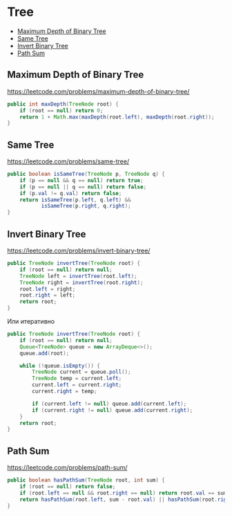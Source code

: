 # Tree

+ [Maximum Depth of Binary Tree](#maximum-depth-of-binary-tree)
+ [Same Tree](#same-tree)
+ [Invert Binary Tree](#invert-binary-tree)
+ [Path Sum](#path-sum)

## Maximum Depth of Binary Tree

https://leetcode.com/problems/maximum-depth-of-binary-tree/

```java
public int maxDepth(TreeNode root) {
    if (root == null) return 0;
    return 1 + Math.max(maxDepth(root.left), maxDepth(root.right));
}
```

## Same Tree

https://leetcode.com/problems/same-tree/

```java
public boolean isSameTree(TreeNode p, TreeNode q) {
    if (p == null && q == null) return true;
    if (p == null || q == null) return false;
    if (p.val != q.val) return false;
    return isSameTree(p.left, q.left) &&
           isSameTree(p.right, q.right);
}
```

## Invert Binary Tree

https://leetcode.com/problems/invert-binary-tree/

```java
public TreeNode invertTree(TreeNode root) {
    if (root == null) return null;
    TreeNode left = invertTree(root.left);
    TreeNode right = invertTree(root.right);
    root.left = right;
    root.right = left;
    return root;
}
```

Или итеративно

```java
public TreeNode invertTree(TreeNode root) {
    if (root == null) return null;
    Queue<TreeNode> queue = new ArrayDeque<>();
    queue.add(root);

    while (!queue.isEmpty()) {
        TreeNode current = queue.poll();
        TreeNode temp = current.left;
        current.left = current.right;
        current.right = temp;

        if (current.left != null) queue.add(current.left);
        if (current.right != null) queue.add(current.right);
    }
    return root;
}
```

## Path Sum

https://leetcode.com/problems/path-sum/

```java
public boolean hasPathSum(TreeNode root, int sum) {
    if (root == null) return false;
    if (root.left == null && root.right == null) return root.val == sum; 
    return hasPathSum(root.left, sum - root.val) || hasPathSum(root.right, sum - root.val);
}
```
